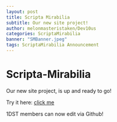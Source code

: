 ```yaml
---
layout: post
title: Scripta Mirabilia
subtitle: Our new site project!
author: melonmasteristaken/Dev10us
categories: ScriptaMirabilia
banner: "SMBanner.jpeg"
tags: ScriptaMirabilia Announcement
---
```


# Scripta-Mirabilia
Our new site project, is up and ready to go!

Try it here:
[click me](https://1d10t1c-stud10s.github.io/scripta-mirabilia/)

1DST members can now edit via Github!
